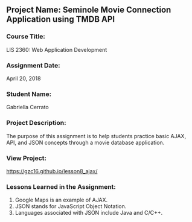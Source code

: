 ## Project Name:  Seminole Movie Connection Application using TMDB API

### Course Title:
LIS 2360:  Web Application Development

### Assignment Date:  
April 20, 2018

### Student Name:  
Gabriella Cerrato

### Project Description:
The purpose of this assignment is to help students practice basic AJAX, API, and JSON concepts through
a movie database application. 

### View Project:
https://gzc16.github.io/lesson8_ajax/

### Lessons Learned in the Assignment:
1. Google Maps is an example of AJAX. 
2. JSON stands for JavaScript Object Notation.
3. Languages associated with JSON include Java and C/C++. 